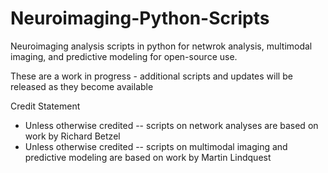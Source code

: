 # Neuroimaging-Python-Scripts
Neuroimaging analysis scripts in python for netwrok analysis, multimodal imaging, and predictive modeling for open-source use. 

These are a work in progress - additional scripts and updates will be released as they become available

Credit Statement
- Unless otherwise credited -- scripts on network analyses are based on work by Richard Betzel
- Unless otherwise credited -- scripts on multimodal imaging and predictive modeling are based on work by Martin Lindquest
